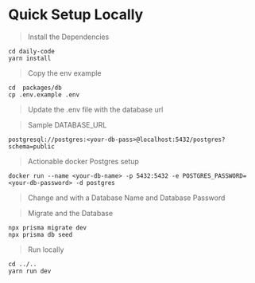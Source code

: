 # Quick Setup Locally

> Install the Dependencies
```
cd daily-code
yarn install
```
> Copy the env example
```
cd  packages/db
cp .env.example .env
```
> Update the .env file with the database url

>  Sample DATABASE_URL
```
postgresql://postgres:<your-db-pass>@localhost:5432/postgres?schema=public
```
> Actionable docker Postgres setup
```
docker run --name <your-db-name> -p 5432:5432 -e POSTGRES_PASSWORD=<your-db-password> -d postgres
```
>Change <your-db-name> and <your-db-password> with a Database Name and Database Password

> Migrate and the Database
```
npx prisma migrate dev
npx prisma db seed
```
> Run locally
```
cd ../..
yarn run dev
```
